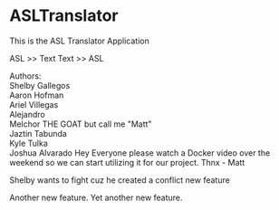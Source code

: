 # ASLTranslator
This is the ASL Translator Application

ASL >> Text
Text >> ASL


Authors:\
    Shelby Gallegos\
    Aaron Hofman\
    Ariel Villegas\
	Alejandro\
    Melchor THE GOAT but call me "Matt"\
    Jaztin Tabunda\
    Kyle Tulka\
    Joshua Alvarado
Hey Everyone please watch a Docker video over the weekend so we can start utilizing it for our project. Thnx - Matt

Shelby wants to fight cuz he created a conflict
new feature

Another new feature.
Yet another new feature.